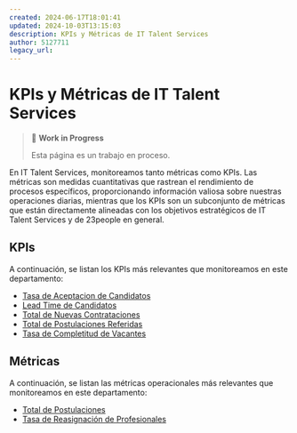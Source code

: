 ```yaml
---
created: 2024-06-17T18:01:41
updated: 2024-10-03T13:15:03
description: KPIs y Métricas de IT Talent Services
author: 5127711
legacy_url: 
---
```


# KPIs y Métricas de IT Talent Services

> 🚧 **Work in Progress**
>
> Esta página es un trabajo en proceso.

En IT Talent Services, monitoreamos tanto métricas como KPIs. Las métricas son medidas cuantitativas que rastrean el rendimiento  de procesos específicos, proporcionando información valiosa sobre nuestras operaciones diarias, mientras que los KPIs son un subconjunto de métricas que están directamente alineadas con los objetivos estratégicos de IT Talent Services y de 23people en general.

## KPIs

A continuación, se listan los KPIs más relevantes que monitoreamos en este departamento:

* [Tasa de Aceptacion de Candidatos](tasa-aceptacion-candidatos)
* [Lead Time de Candidatos](lead-time-candidatos)
* [Total de Nuevas Contrataciones](total-nuevas-contrataciones)
* [Total de Postulaciones Referidas](total-postulaciones-referidas)
* [Tasa de Completitud de Vacantes](tasa-completitud-vacantes)

## Métricas

A continuación, se listan las métricas operacionales más relevantes que monitoreamos en este departamento:

* [Total de Postulaciones](total-postulaciones)
* [Tasa de Reasignación de Profesionales](tasa-reasignacion)
